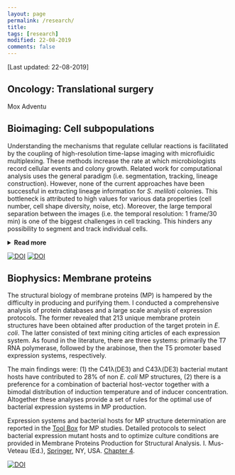 ```yaml
---
layout: page
permalink: /research/
title:
tags: [research]
modified: 22-08-2019
comments: false
---
```


[Last updated: 22-08-2019]


## Oncology: Translational surgery

Mox Adventu

## Bioimaging: Cell subpopulations

Understanding the mechanisms that regulate cellular reactions is facilitated by the coupling of high-resolution time-lapse imaging with microfluidic multiplexing.
These methods increase the rate at which microbiologists record cellular events and colony growth. Related work for computational analysis uses the general paradigm (i.e. segmentation, tracking, lineage construction).
However, none of the current approaches have been successful in extracting lineage information for *S. meliloti* colonies.
This bottleneck is attributed to high values for various data properties (cell number, cell shape diversity, noise, etc). Moreover, the large temporal separation between the images (i.e. the temporal resolution: 1 frame/30 min) is one of the biggest challenges in cell tracking. This hinders any possibility to segment and track individual cells.
<details>
<summary><b>Read more</b></summary>
<p>The task of characterizing different cell behaviors within a colony that are consistent in space and time corresponds to finding bacterial subpopulations. It is linked to many biological questions, such as bacterial pathogenesis or the study of metabolic interactions. I propose a novel framework that combines spatial and temporal coherence. It addresses the dynamics of rapid growth and the diversity of bacterial forms. The CYCASP framework examines (C)olon(Y) growth and (C)ell (A)ttributes in (SP)atiotemporal experiments by considering two new data abstractions: the particle and the patch.

The main findings were: (1) the framework automatically processed both identification and tracking of bacterial subpopulations, (2) it selected groups of particle trajectories to obtain a better granularity of the colony growth, (3) the extracted patch lineages of different movies confirmed biological results from two separate experiments (e.g. quorum sensing), (4) a patch lineage is extracted in less than 5 min as opposed to 2 days of manual annotation for a given movie of 100 frames showcasing 300 cells.

Thanks to the particle abstraction, it is also possible to visualize a space-time cube of the particle trajectories at a rate of 1.15 s/frame. This software solution automatically creates a mental map of the colony and offers three different color mappings to highlight different features.
</details>

[![DOI](//www.ncbi.nlm.nih.gov/corehtml/query/egifs/http:--www.frontiersin.org-alerts-logo-logo_LinkOut.jpg)](https://dx.doi.org/10.3389/fbioe.2018.00017) [![DOI](https://www.ncbi.nlm.nih.gov/corehtml/query/egifs/https:--academic.oup.com-images-oup_pubmed.png
)](https://academic.oup.com/bioinformatics/article-lookup/doi/10.1093/bioinformatics/bty889)


## Biophysics: Membrane proteins

The structural biology of membrane proteins (MP) is hampered by the difficulty in producing and purifying them. I conducted a comprehensive analysis of protein databases and a large scale analysis of expression protocols.
The former revealed that 213 unique membrane protein structures have been obtained after production of the target protein in *E. coli*. The latter consisted of text mining citing articles of each expression system. As found in the literature, there are three systems: primarily the T7 RNA polymerase, followed by the arabinose, then the T5 promoter based expression systems, respectively.

The main findings were: (1) the C41λ(DE3) and C43λ(DE3) bacterial mutant hosts have contributed to 28% of non *E. coli* MP structures, (2) there is a preference for a combination of bacterial host-vector together with a bimodal distribution of induction temperature and of inducer concentration.
Altogether these analyses provide a set of rules for the optimal use of bacterial expression systems in MP production.

Expression systems and bacterial hosts for MP structure determination are reported in the [Tool Box](http://www.ibpc.fr/UMR7099/tool_box/methodological_approaches.html) for MP studies. Detailed protocols to select bacterial expression mutant hosts and to optimize culture conditions are provided in Membrane Proteins Production for Structural Analysis. I. Mus-Veteau (Ed.), [Springer](https://link.springer.com/chapter/10.1007%2F978-1-4939-0662-8_4), NY, USA. [Chapter 4](http://www.ibpc.fr/UMR7099/Publis/pdf/Hattab14-2.pdf).


[![DOI](//www.ncbi.nlm.nih.gov/corehtml/query/egifs/http:--www.nature.com-images-lo_npg.gif)](http://dx.doi.org/10.1038/srep12097)

